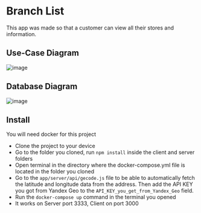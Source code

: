 # Branch List
This app was made so that a customer can view all their stores and information.

## Use-Case Diagram

![image](https://i.hizliresim.com/eq1088t.png)

## Database Diagram

![image](https://i.hizliresim.com/3r30yet.png)

## Install
 You will need docker for this project
- Clone the project to your device
- Go to the folder you cloned, run ```npm install``` inside the client and server folders
- Open terminal in the directory where the docker-compose.yml file is located in the folder you cloned
- Go to the ```app/server/api/gecode.js``` file to be able to automatically fetch the latitude and longitude data from the address. Then add the API KEY you got from Yandex Geo to the ```API_KEY_you_get_from_Yandex_Geo``` field.
- Run the ```docker-compose up``` command in the terminal you opened
- It works on Server port 3333, Client on port 3000
